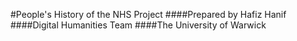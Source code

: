 #People's History of the NHS Project
####Prepared by Hafiz Hanif
####Digital Humanities Team
####The University of Warwick